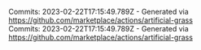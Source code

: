 Commits: 2023-02-22T17:15:49.789Z - Generated via https://github.com/marketplace/actions/artificial-grass
<br>
Commits: 2023-02-22T17:15:49.789Z - Generated via https://github.com/marketplace/actions/artificial-grass
<br>
